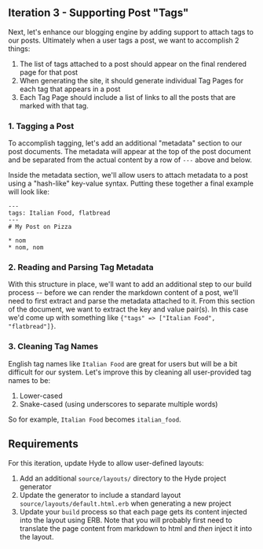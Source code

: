 ## Iteration 3 - Supporting Post "Tags"

Next, let's enhance our blogging engine by adding support to attach tags to our posts. Ultimately when a user tags a post, we want to accomplish 2 things:

1. The list of tags attached to a post should appear on the final rendered page for that post
2. When generating the site, it should generate individual Tag Pages for each tag that appears in a post
3. Each Tag Page should include a list of links to all the posts that are marked with that tag.

### 1. Tagging a Post

To accomplish tagging, let's add an additional "metadata" section to our post documents. The metadata will appear at the top of the post document and be separated from the actual content by a row of `---` above and below.

Inside the metadata section, we'll allow users to attach metadata to a post using a "hash-like" key-value syntax. Putting these together a final example will look like:

```
---
tags: Italian Food, flatbread
---
# My Post on Pizza

* nom
* nom, nom
```

### 2. Reading and Parsing Tag Metadata

With this structure in place, we'll want to add an additional step to our build process -- before we can render the markdown content of a post, we'll need to first extract and parse the metadata attached to it. From this section of the document, we want to extract the key and value pair(s). In this case we'd come up with something like `{"tags" => ["Italian Food", "flatbread"]}`.

### 3. Cleaning Tag Names

English tag names like `Italian Food` are great for users but will be a bit difficult for our system. Let's improve this by cleaning all user-provided tag names to be:

1. Lower-cased
2. Snake-cased (using underscores to separate multiple words)

So for example, `Italian Food` becomes `italian_food`.


## Requirements

For this iteration, update Hyde to allow user-defined layouts:

1. Add an additional `source/layouts/` directory to the Hyde project generator
2. Update the generator to include a standard layout `source/layouts/default.html.erb` when generating a new project
3. Update your `build` process so that each page gets its content injected into the layout using ERB. Note that you will probably first need to translate the page content from markdown to html and _then_ inject it into the layout.
